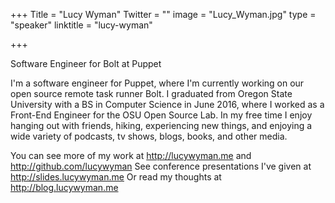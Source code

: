 +++
Title = "Lucy Wyman"
Twitter = ""
image = "Lucy_Wyman.jpg"
type = "speaker"
linktitle = "lucy-wyman"

+++

Software Engineer for Bolt at Puppet

I'm a software engineer for Puppet, where I'm currently working on our open source remote task runner Bolt. I graduated from Oregon State University with a BS in Computer Science in June 2016, where I worked as a Front-End Engineer for the OSU Open Source Lab. In my free time I enjoy hanging out with friends, hiking, experiencing new things, and enjoying a wide variety of podcasts, tv shows, blogs, books, and other media.

You can see more of my work at http://lucywyman.me and http://github.com/lucywyman
See conference presentations I've given at http://slides.lucywyman.me
Or read my thoughts at http://blog.lucywyman.me

